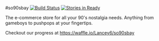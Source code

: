 #so90sbay
[![Build Status](https://travis-ci.org/Lancey6/so90sbay.svg?branch=master)](https://travis-ci.org/Lancey6/so90sbay)
[![Stories in Ready](https://badge.waffle.io/Lancey6/so90sbay.svg?label=ready&title=Ready)](http://waffle.io/Lancey6/so90sbay)

The e-commerce store for all your 90's nostalgia needs. Anything from gameboys to pushpops at your fingertips.

Checkout our progress at https://waffle.io/Lancey6/so90sbay
